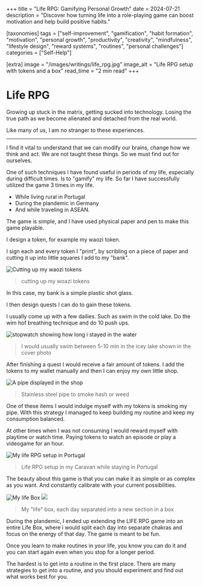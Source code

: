 +++
title = "Life RPG: Gamifying Personal Growth"
date = 2024-07-21
description = "Discover how turning life into a role-playing game can boost motivation and help build positive habits."

[taxonomies]
tags = ["self-improvement", "gamification", "habit formation", "motivation", "personal growth", "productivity", "creativity", "mindfulness", "lifestyle design", "reward systems", "routines", "personal challenges"]
categories = ["Self-Help"]

[extra]
image = "/images/writings/life_rpg.jpg"
image_alt = "Life RPG setup with tokens and a box"
read_time = "2 min read"
+++

# Life RPG
Growing up stuck in the matrix, getting sucked into technology. Losing the true path as we become alienated and detached from the real world.

Like many of us, I am no stranger to these experiences.

---

I find it vital to understand that we can modify our brains, change how we think and act. We are not taught these things. So we must find out for ourselves.

One of such techniques I have found useful in periods of my life, especially during difficult times. Is to "gamify" my life. So far I have successfully utilized the game 3 times in my life.
- While living rural in Portugal
- During the plandemic in Germany
- And while traveling in ASEAN.

The game is simple, and I have used physical paper and pen to make this game playable.

I design a token, for example my waozi token.

I sign each and every token I "print", by scribling on a piece of paper and cutting it up into little squares I add to my "bank".

![Cutting up my waozi tokens](/images/writings/life-rpg/cutting_tokens.jpg)

> cutting up my woazi tokens

In this case, my bank is a simple plastic shot glass.

I then design quests I can do to gain these tokens.

I usually come up with a few dailies. Such as swim in the cold lake. Do the wim hof breathing technique and do 10 push ups.

![stopwatch showing how long i stayed in the water](/images/writings/life-rpg/stopwatch.jpg)
> I would usually swim between 5-10 min in the icey lake shown in the cover photo

After finishing a quest I would receive a fair amount of tokens. I add the tokens to my wallet manually and then I can enjoy my own little shop.

![A pipe displayed in the shop](/images/writings/life-rpg/pipe_shop.jpg)
> Stainless steel pipe to smoke hash or weed

One of these items I would indulge myself with my tokens is smoking my pipe. With this strategy I managed to keep building my routine and keep my consumption balanced.

At other times when I was not consuming I would reward myself with playtime or watch time. Paying tokens to watch an episode or play a videogame for an hour.

![My life RPG setup in Portugal](/images/writings/life-rpg/liferpg_setup_pt.jpg)
> Life RPG setup in my Caravan while staying in Portugal

The beauty about this game is that you can make it as simple or as complex as you want. And constantly calibrate with your current possibilities.

![My life Box](/images/writings/life-rpg/lifebox_above.jpg) ![](/images/writings/life-rpg/lifebox_front.jpg)
> My "life" box, each day separated into a new section in a box

During the plandemic, I ended up extending the LIFE RPG game into an entire Life Box, where i would split each day into separate chakras and focus on the energy of that day. The game is meant to be fun.

Once you learn to make routines in your life, you know you can do it and you can start again even when you stop for a longer period.

The hardest is to get into a routine in the first place. There are many strategies to get into a routine, and you should experiment and find out what works best for you.